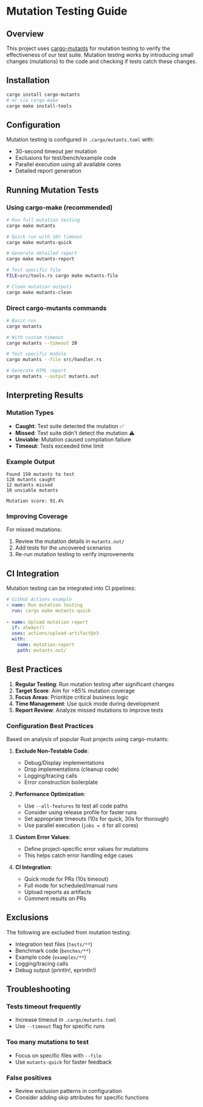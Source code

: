 # Mutation Testing Guide

## Overview

This project uses [cargo-mutants](https://mutants.rs/) for mutation testing to verify the effectiveness of our test suite. Mutation testing works by introducing small changes (mutations) to the code and checking if tests catch these changes.

## Installation

```bash
cargo install cargo-mutants
# or via cargo-make
cargo make install-tools
```

## Configuration

Mutation testing is configured in `.cargo/mutants.toml` with:
- 30-second timeout per mutation
- Exclusions for test/bench/example code
- Parallel execution using all available cores
- Detailed report generation

## Running Mutation Tests

### Using cargo-make (recommended)

```bash
# Run full mutation testing
cargo make mutants

# Quick run with 10s timeout
cargo make mutants-quick

# Generate detailed report
cargo make mutants-report

# Test specific file
FILE=src/tools.rs cargo make mutants-file

# Clean mutation outputs
cargo make mutants-clean
```

### Direct cargo-mutants commands

```bash
# Basic run
cargo mutants

# With custom timeout
cargo mutants --timeout 20

# Test specific module
cargo mutants --file src/handler.rs

# Generate HTML report
cargo mutants --output mutants.out
```

## Interpreting Results

### Mutation Types
- **Caught**: Test suite detected the mutation ✅
- **Missed**: Test suite didn't detect the mutation ⚠️
- **Unviable**: Mutation caused compilation failure
- **Timeout**: Tests exceeded time limit

### Example Output
```
Found 150 mutants to test
128 mutants caught
12 mutants missed  
10 unviable mutants

Mutation score: 91.4%
```

### Improving Coverage

For missed mutations:
1. Review the mutation details in `mutants.out/`
2. Add tests for the uncovered scenarios
3. Re-run mutation testing to verify improvements

## CI Integration

Mutation testing can be integrated into CI pipelines:

```yaml
# GitHub Actions example
- name: Run mutation testing
  run: cargo make mutants-quick
  
- name: Upload mutation report
  if: always()
  uses: actions/upload-artifact@v3
  with:
    name: mutation-report
    path: mutants.out/
```

## Best Practices

1. **Regular Testing**: Run mutation testing after significant changes
2. **Target Score**: Aim for >85% mutation coverage
3. **Focus Areas**: Prioritize critical business logic
4. **Time Management**: Use quick mode during development
5. **Report Review**: Analyze missed mutations to improve tests

### Configuration Best Practices

Based on analysis of popular Rust projects using cargo-mutants:

1. **Exclude Non-Testable Code**:
   - Debug/Display implementations
   - Drop implementations (cleanup code)
   - Logging/tracing calls
   - Error construction boilerplate

2. **Performance Optimization**:
   - Use `--all-features` to test all code paths
   - Consider using release profile for faster runs
   - Set appropriate timeouts (10s for quick, 30s for thorough)
   - Use parallel execution (`jobs = 0` for all cores)

3. **Custom Error Values**:
   - Define project-specific error values for mutations
   - This helps catch error handling edge cases

4. **CI Integration**:
   - Quick mode for PRs (10s timeout)
   - Full mode for scheduled/manual runs
   - Upload reports as artifacts
   - Comment results on PRs

## Exclusions

The following are excluded from mutation testing:
- Integration test files (`tests/**`)
- Benchmark code (`benches/**`)
- Example code (`examples/**`)
- Logging/tracing calls
- Debug output (println!, eprintln!)

## Troubleshooting

### Tests timeout frequently
- Increase timeout in `.cargo/mutants.toml`
- Use `--timeout` flag for specific runs

### Too many mutations to test
- Focus on specific files with `--file`
- Use `mutants-quick` for faster feedback

### False positives
- Review exclusion patterns in configuration
- Consider adding skip attributes for specific functions